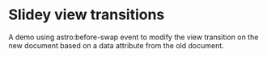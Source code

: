 # Slidey view transitions

A demo using astro:before-swap event to modify the view transition on the new document based on a data attribute from the old document.
